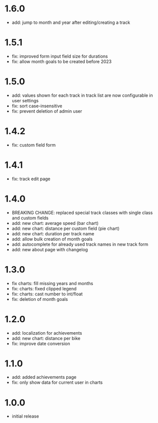 # 1.6.0
- add: jump to month and year after editing/creating a track

# 1.5.1
- fix: improved form input field size for durations
- fix: allow month goals to be created before 2023

# 1.5.0
- add: values shown for each track in track list are now configurable in user settings
- fix: sort case-insensitive
- fix: prevent deletion of admin user

# 1.4.2
- fix: custom field form

# 1.4.1
- fix: track edit page

# 1.4.0
- BREAKING CHANGE: replaced special track classes with single class and custom fields
- add: new chart: average speed (bar chart)
- add: new chart: distance per custom field (pie chart)
- add: new chart: duration per track name
- add: allow bulk creation of month goals
- add: autocomplete for already used track names in new track form
- add: new about page with changelog

# 1.3.0
- fix charts: fill missing years and months
- fix: charts: fixed clipped legend
- fix: charts: cast number to int/float
- fix: deletion of month goals

# 1.2.0
- add: localization for achievements
- add: new chart: distance per bike
- fix: improve date conversion

# 1.1.0
- add: added achievements page
- fix: only show data for current user in charts

# 1.0.0
- initial release